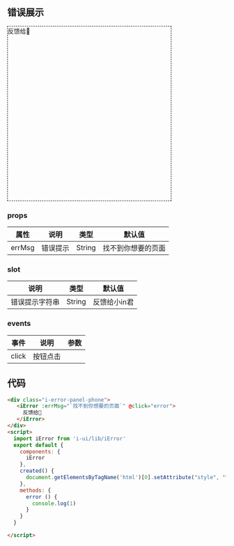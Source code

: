 ## 错误展示
<div class="i-error-panel-phone">
   <iError :errMsg="`找不到你想要的页面`" @click="error">
     反馈给🥜
   </iError>
</div>
<script>
  import iError from 'i-ui/lib/iError'
  export default {
    components: {
      iError
    },
    created() {
      document.getElementsByTagName('html')[0].setAttribute("style", "font-size: 37.5px;")
    },
    methods: {
      error () {
        console.log(1)
      }
    }
  }

</script>
<style lang="scss">
  .i-error-panel-phone {
    position: relative;
    width: 375px;
    height: 400px;
    border: 1PX dashed #000;
    box-sizing: content-box;
    .i-error { 
      position: absolute;
    }
  }
</style>

 ### props 
|属性 | 说明 | 类型 | 默认值 | 
|--- | --- | --- | --- | 
|errMsg | 错误提示 | String | 找不到你想要的页面

### slot
| 说明 | 类型 | 默认值 | 
|--- | --- | --- | 
| 错误提示字符串 | String | 反馈给小in君

### events 
|事件 | 说明 | 参数 |
|--- | --- | --- | 
|click | 按钮点击 | 

## 代码 
```html
<div class="i-error-panel-phone">
   <iError :errMsg="`找不到你想要的页面`" @click="error">
     反馈给🥜
   </iError>
</div>
<script>
  import iError from 'i-ui/lib/iError'
  export default {
    components: {
      iError
    },
    created() {
      document.getElementsByTagName('html')[0].setAttribute("style", "font-size: 37.5px;")
    },
    methods: {
      error () {
        console.log(1)
      }
    }
  }

</script>
```` 

